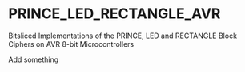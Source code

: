 # PRINCE_LED_RECTANGLE_AVR
Bitsliced Implementations of the PRINCE, LED and RECTANGLE Block Ciphers on AVR 8-bit Microcontrollers<br>

Add something<br>
